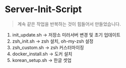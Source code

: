 # Server-Init-Script
> 계속 같은 작업을 반복하는 것이 힘들어서 만들었습니다.

1. init_update.sh -> 저장소 미러서버 변경 및 초기 업데이트
2. zsh_init.sh -> zsh 설치, oh-my-zsh 설정
3. zsh_custom.sh -> zsh 커스터마이징
4. docker_install.sh -> 도커 설치
5. korean_setup.sh -> 한글 셋업
